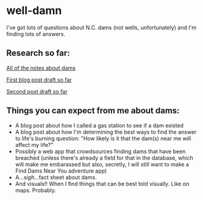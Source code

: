 # well-damn
I've got lots of questions about N.C. dams (not wells, unfortunately) and I'm finding lots of answers.

## Research so far: 

[All of the notes about dams](https://docs.google.com/document/d/190o0ekqcoiMme09ZGevruzrCSB6GjPkvZzqWvviUim4/edit?usp=sharing)

[First blog post draft so far](https://docs.google.com/document/d/1nYyCtcqNJ_OqjFZc8t99xhgh6RRtcdilRVoeZ9Fs1Ms/edit?usp=sharing)

[Second post draft so far](https://docs.google.com/document/d/1bfJufvsWdtCcLkuh86kKI1o-lAeWebWVso7MEaYCjY0/edit?usp=sharing)

## Things you can expect from me about dams: 

- A blog post about how I called a gas station to see if a dam existed
- A blog post about how I'm determining the best ways to find the answer to life's burning question: "How likely is it that the dam(s) near me will affect my life?"
- Possibly a web app that crowdsources finding dams that have been breached (unless there's already a field for that in the database, which will make me embarassed but also, secretly, I will still want to make a Find Dams Near You adventure app)
- A...*sigh*...fact sheet about dams.
- And visuals!! When I find things that can be best told visually. Like on maps. Probably.

